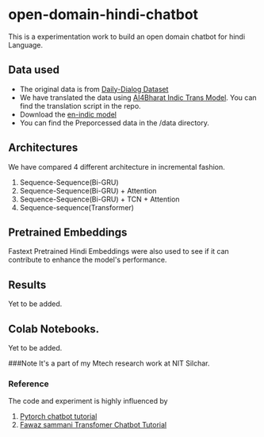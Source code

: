# open-domain-hindi-chatbot
This is a experimentation work to build an open domain chatbot for hindi Language.

## Data used
- The original data is from  [Daily-Dialog Dataset](https://aclanthology.org/I17-1099/)
- We have translated the data using [AI4Bharat Indic Trans Model](https://ai4bharat.org/indic-trans). You can find the translation script in the repo.
- Download the [en-indic model](https://drive.google.com/file/d/1r0dC2V4QxRH1Fd9KPvv6lREzJuvMlOQl/view?usp=sharing)
- You can find the Preporcessed data in the /data directory.


## Architectures
We have compared 4 different architecture in incremental fashion.
1. Sequence-Sequence(Bi-GRU)
2. Sequence-Sequence(Bi-GRU) + Attention
3. Sequence-Sequence(Bi-GRU) + TCN + Attention
4. Sequence-sequence(Transformer)

## Pretrained Embeddings
Fastext Pretrained Hindi Embeddings were also used to see if it can contribute to enhance the model's performance.

## Results
Yet to be added.

## Colab Notebooks.
Yet to be added.

###Note
It's a part of my Mtech research work at NIT Silchar.

### Reference 
The code and experiment is highly influenced by
1. [Pytorch chatbot tutorial](https://pytorch.org/tutorials/beginner/chatbot_tutorial.html)
2. [Fawaz sammani Transfomer Chatbot Tutorial](https://github.com/fawazsammani/chatbot-transformer)
